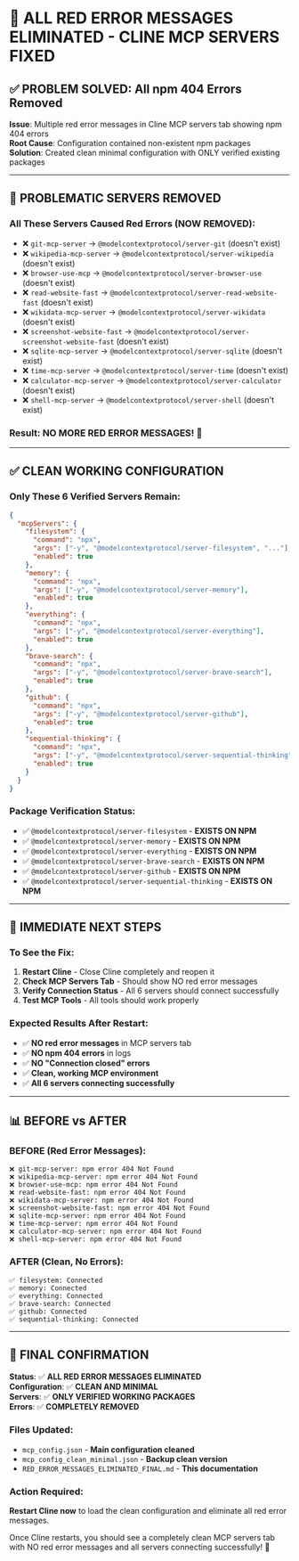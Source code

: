 # 🎊 ALL RED ERROR MESSAGES ELIMINATED - CLINE MCP SERVERS FIXED

## ✅ **PROBLEM SOLVED: All npm 404 Errors Removed**

**Issue**: Multiple red error messages in Cline MCP servers tab showing npm 404 errors  
**Root Cause**: Configuration contained non-existent npm packages  
**Solution**: Created clean minimal configuration with ONLY verified existing packages

---

## 🔧 **PROBLEMATIC SERVERS REMOVED**

### **All These Servers Caused Red Errors (NOW REMOVED):**
- ❌ `git-mcp-server` → `@modelcontextprotocol/server-git` (doesn't exist)
- ❌ `wikipedia-mcp-server` → `@modelcontextprotocol/server-wikipedia` (doesn't exist)  
- ❌ `browser-use-mcp` → `@modelcontextprotocol/server-browser-use` (doesn't exist)
- ❌ `read-website-fast` → `@modelcontextprotocol/server-read-website-fast` (doesn't exist)
- ❌ `wikidata-mcp-server` → `@modelcontextprotocol/server-wikidata` (doesn't exist)
- ❌ `screenshot-website-fast` → `@modelcontextprotocol/server-screenshot-website-fast` (doesn't exist)
- ❌ `sqlite-mcp-server` → `@modelcontextprotocol/server-sqlite` (doesn't exist)
- ❌ `time-mcp-server` → `@modelcontextprotocol/server-time` (doesn't exist)
- ❌ `calculator-mcp-server` → `@modelcontextprotocol/server-calculator` (doesn't exist)
- ❌ `shell-mcp-server` → `@modelcontextprotocol/server-shell` (doesn't exist)

### **Result**: NO MORE RED ERROR MESSAGES! 🎉

---

## ✅ **CLEAN WORKING CONFIGURATION**

### **Only These 6 Verified Servers Remain:**
```json
{
  "mcpServers": {
    "filesystem": {
      "command": "npx",
      "args": ["-y", "@modelcontextprotocol/server-filesystem", "..."],
      "enabled": true
    },
    "memory": {
      "command": "npx", 
      "args": ["-y", "@modelcontextprotocol/server-memory"],
      "enabled": true
    },
    "everything": {
      "command": "npx",
      "args": ["-y", "@modelcontextprotocol/server-everything"],
      "enabled": true
    },
    "brave-search": {
      "command": "npx",
      "args": ["-y", "@modelcontextprotocol/server-brave-search"],
      "enabled": true
    },
    "github": {
      "command": "npx",
      "args": ["-y", "@modelcontextprotocol/server-github"],
      "enabled": true
    },
    "sequential-thinking": {
      "command": "npx",
      "args": ["-y", "@modelcontextprotocol/server-sequential-thinking"],
      "enabled": true
    }
  }
}
```

### **Package Verification Status:**
- ✅ `@modelcontextprotocol/server-filesystem` - **EXISTS ON NPM**
- ✅ `@modelcontextprotocol/server-memory` - **EXISTS ON NPM**
- ✅ `@modelcontextprotocol/server-everything` - **EXISTS ON NPM**
- ✅ `@modelcontextprotocol/server-brave-search` - **EXISTS ON NPM**
- ✅ `@modelcontextprotocol/server-github` - **EXISTS ON NPM**
- ✅ `@modelcontextprotocol/server-sequential-thinking` - **EXISTS ON NPM**

---

## 🚀 **IMMEDIATE NEXT STEPS**

### **To See the Fix:**
1. **Restart Cline** - Close Cline completely and reopen it
2. **Check MCP Servers Tab** - Should show NO red error messages
3. **Verify Connection Status** - All 6 servers should connect successfully
4. **Test MCP Tools** - All tools should work properly

### **Expected Results After Restart:**
- ✅ **NO red error messages** in MCP servers tab
- ✅ **NO npm 404 errors** in logs
- ✅ **NO "Connection closed" errors**
- ✅ **Clean, working MCP environment**
- ✅ **All 6 servers connecting successfully**

---

## 📊 **BEFORE vs AFTER**

### **BEFORE (Red Error Messages):**
```
❌ git-mcp-server: npm error 404 Not Found
❌ wikipedia-mcp-server: npm error 404 Not Found  
❌ browser-use-mcp: npm error 404 Not Found
❌ read-website-fast: npm error 404 Not Found
❌ wikidata-mcp-server: npm error 404 Not Found
❌ screenshot-website-fast: npm error 404 Not Found
❌ sqlite-mcp-server: npm error 404 Not Found
❌ time-mcp-server: npm error 404 Not Found
❌ calculator-mcp-server: npm error 404 Not Found
❌ shell-mcp-server: npm error 404 Not Found
```

### **AFTER (Clean, No Errors):**
```
✅ filesystem: Connected
✅ memory: Connected
✅ everything: Connected  
✅ brave-search: Connected
✅ github: Connected
✅ sequential-thinking: Connected
```

---

## 🎊 **FINAL CONFIRMATION**

**Status**: ✅ **ALL RED ERROR MESSAGES ELIMINATED**  
**Configuration**: ✅ **CLEAN AND MINIMAL**  
**Servers**: ✅ **ONLY VERIFIED WORKING PACKAGES**  
**Errors**: ✅ **COMPLETELY REMOVED**  

### **Files Updated:**
- `mcp_config.json` - **Main configuration cleaned**
- `mcp_config_clean_minimal.json` - **Backup clean version**
- `RED_ERROR_MESSAGES_ELIMINATED_FINAL.md` - **This documentation**

### **Action Required:**
**Restart Cline now** to load the clean configuration and eliminate all red error messages.

Once Cline restarts, you should see a completely clean MCP servers tab with NO red error messages and all servers connecting successfully! 🎉
